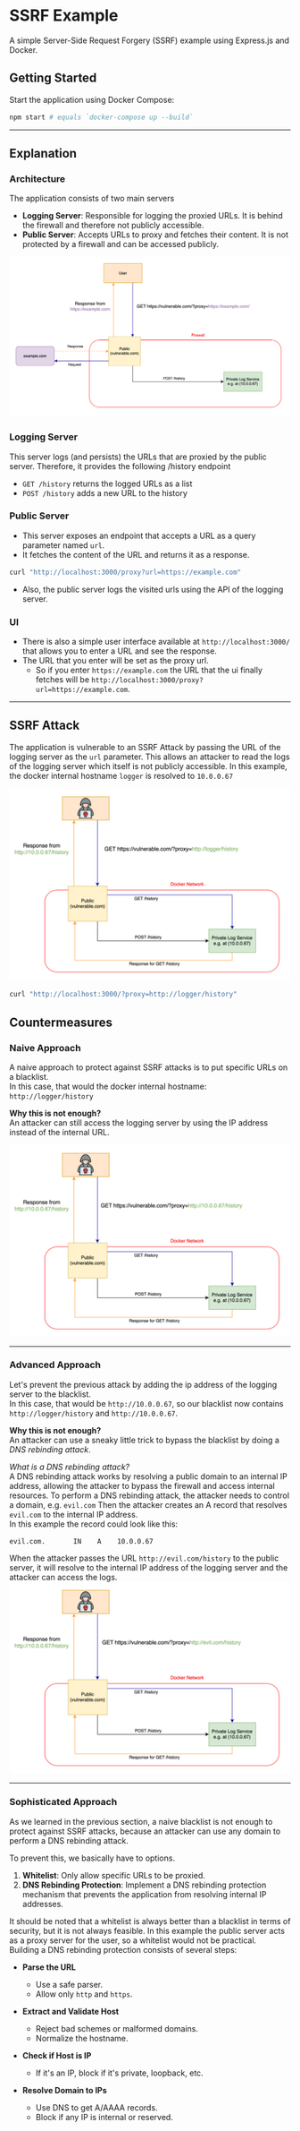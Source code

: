 # SSRF Example

A simple Server-Side Request Forgery (SSRF) example using Express.js and Docker.

## Getting Started

Start the application using Docker Compose:

```bash
npm start # equals `docker-compose up --build`
```

---
## Explanation

### Architecture
The application consists of two main servers
- **Logging Server**: Responsible for logging the proxied URLs. It is behind the firewall and therefore not publicly accessible. 
- **Public Server**: Accepts URLs to proxy and fetches their content. It is not protected by a firewall and can be accessed publicly.

![Architecture](images/SSRF-Vulnerable.svg)


### Logging Server
This server logs (and persists) the URLs that are proxied by the public server.
Therefore, it provides the following /history endpoint 
  - `GET /history` returns the logged URLs as a list
  - `POST /history` adds a new URL to the history

### Public Server
- This server exposes an endpoint that accepts a URL as a query parameter named `url`.
- It fetches the content of the URL and returns it as a response.

```bash
curl "http://localhost:3000/proxy?url=https://example.com"
```
- Also, the public server logs the visited urls using the API of the logging server.

### UI
- There is also a simple user interface available at `http://localhost:3000/` that allows you to enter a URL and see the response.
- The URL that you enter will be set as the proxy url.
  - So if you enter ```https://example.com``` the URL that the ui finally fetches will be `http://localhost:3000/proxy?url=https://example.com`.

---
## SSRF Attack
The application is vulnerable to an SSRF Attack by passing the URL of the logging server as the `url` parameter. 
This allows an attacker to read the logs of the logging server which itself is not publicly accessible.
In this example, the docker internal hostname `logger` is resolved to `10.0.0.67`

![SSRF Attack](images/SSRF-Attack.svg)


```bash 
curl "http://localhost:3000/?proxy=http://logger/history"
```

## Countermeasures 

### Naive Approach
A naive approach to protect against SSRF attacks is to put specific URLs on a blacklist. <br>
In this case, that would the docker internal hostname: `http://logger/history`

**Why this is not enough?** <br>
An attacker can still access the logging server by using the IP address instead of the internal URL.

![SSRF Attack with IP](images/SSRF-Attack-IP.svg)

---

### Advanced Approach
Let's prevent the previous attack by adding the ip address of the logging server to the blacklist. <br>
In this case, that would be `http://10.0.0.67`, so our blacklist now contains `http://logger/history` and `http://10.0.0.67`.

**Why this is not enough?** <br>
An attacker can use a sneaky little trick to bypass the blacklist by doing a *DNS rebinding attack*.

*What is a DNS rebinding attack?* <br>
A DNS rebinding attack works by resolving a public domain to an internal IP address, allowing the attacker to bypass the firewall and access internal resources.
To perform a DNS rebinding attack, the attacker needs to control a domain, e.g. `evil.com` 
Then the attacker creates an A record that resolves `evil.com` to the internal IP address. <br>
In this example the record could look like this:
```
evil.com.       IN    A    10.0.0.67
```
When the attacker passes the URL `http://evil.com/history` to the public server, it will resolve to the internal IP address of the logging server and the attacker can access the logs.
![SSRF Attack with DNS Rebinding](images/SSRF-Attack-DNS-rebind.svg)

---

### Sophisticated Approach
As we learned in the previous section, a naive blacklist is not enough to protect against SSRF attacks, 
because an attacker can use any domain to perform a DNS rebinding attack. <br>

To prevent this, we basically have to options.
1. **Whitelist**: Only allow specific URLs to be proxied.
2. **DNS Rebinding Protection**: Implement a DNS rebinding protection mechanism that prevents the application from resolving internal IP addresses.

It should be noted that a whitelist is always better than a blacklist in terms of security, but it is not always feasible.
In this example the public server acts as a proxy server for the user, so a whitelist would not be practical. <br>
Building a DNS rebinding protection consists of several steps:

- **Parse the URL**
   - Use a safe parser. 
   - Allow only `http` and `https`.


- **Extract and Validate Host**
   - Reject bad schemes or malformed domains.
   - Normalize the hostname.


- **Check if Host is IP**
   - If it's an IP, block if it's private, loopback, etc.


- **Resolve Domain to IPs**
   - Use DNS to get A/AAAA records.
   - Block if any IP is internal or reserved.















